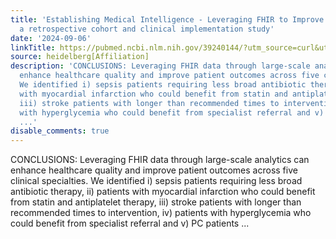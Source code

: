 ```yaml
---
title: 'Establishing Medical Intelligence - Leveraging FHIR to Improve Clinical Management:
  a retrospective cohort and clinical implementation study'
date: '2024-09-06'
linkTitle: https://pubmed.ncbi.nlm.nih.gov/39240144/?utm_source=curl&utm_medium=rss&utm_campaign=pubmed-2&utm_content=1FakS-2QOkCT8HsMOQP1bCRQ4YzyumYOmxmF0moLsQ3dFB1E9V&fc=20220326224207&ff=20240906182443&v=2.18.0.post9+e462414
source: heidelberg[Affiliation]
description: 'CONCLUSIONS: Leveraging FHIR data through large-scale analytics can
  enhance healthcare quality and improve patient outcomes across five clinical specialties.
  We identified i) sepsis patients requiring less broad antibiotic therapy, ii) patients
  with myocardial infarction who could benefit from statin and antiplatelet therapy,
  iii) stroke patients with longer than recommended times to intervention, iv) patients
  with hyperglycemia who could benefit from specialist referral and v) PC patients
  ...'
disable_comments: true
---
```

CONCLUSIONS: Leveraging FHIR data through large-scale analytics can enhance healthcare quality and improve patient outcomes across five clinical specialties. We identified i) sepsis patients requiring less broad antibiotic therapy, ii) patients with myocardial infarction who could benefit from statin and antiplatelet therapy, iii) stroke patients with longer than recommended times to intervention, iv) patients with hyperglycemia who could benefit from specialist referral and v) PC patients ...